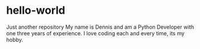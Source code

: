 # hello-world
Just another repository
My name is Dennis and am a Python Developer with one three years of experience.
I love coding each and every time, its my hobby.
